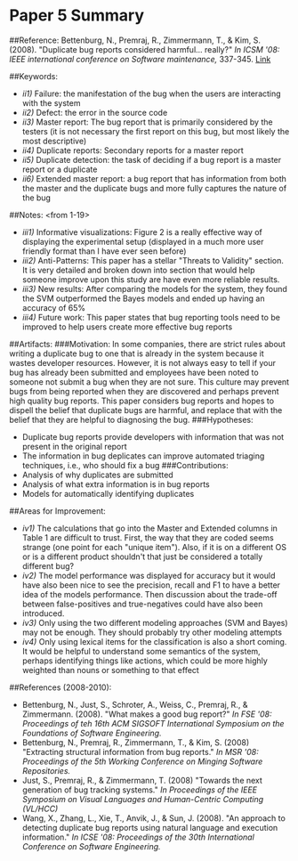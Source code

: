 # Paper 5 Summary

##Reference:
Bettenburg, N., Premraj, R., Zimmermann, T., & Kim, S. (2008). "Duplicate bug reports considered harmful... really?" *In ICSM '08: IEEE international conference on Software maintenance,* 337-345. [Link](http://ieeexplore.ieee.org/xpls/abs_all.jsp?arnumber=4658082&tag=1)

##Keywords:
- *ii1)* Failure: the manifestation of the bug when the users are interacting with the system
- *ii2)* Defect: the error in the source code
- *ii3)* Master report: The bug report that is primarily considered by the testers (it is not necessary the first report on this bug, but most likely the most descriptive)
- *ii4)* Duplicate reports: Secondary reports for a master report
- *ii5)* Duplicate detection: the task of deciding if a bug report is a master report or a duplicate
- *ii6)* Extended master report: a bug report that has information from both the master and the duplicate bugs and more fully captures the nature of the bug

##Notes: <from 1-19>
- *iii1)* Informative visualizations: Figure 2 is a really effective way of displaying the experimental setup (displayed in a much more user friendly format than I have ever seen before)
- *iii2)* Anti-Patterns: This paper has a stellar "Threats to Validity" section. It is very detailed and broken down into section that would help someone improve upon this study are have even more reliable results.
- *iii3)* New results: After comparing the models for the system, they found the SVM outperformed the Bayes models and ended up having an accuracy of 65%
- *iii4)* Future work: This paper states that bug reporting tools need to be improved to help users create more effective bug reports

##Artifacts:
###Motivation: 
In some companies, there are strict rules about writing a duplicate bug to one that is already in the system because it wastes developer resources. However, it is not always easy to tell if your bug has already been submitted and employees have been noted to someone not submit a bug when they are not sure. This culture may prevent bugs from being reported when they are discovered and perhaps prevent high quality bug reports. This paper considers bug reports and hopes to dispell the belief that duplicate bugs are harmful, and replace that with the belief that they are helpful to diagnosing the bug.
###Hypotheses: 
- Duplicate bug reports provide developers with information that was not present in the original report
- The information in bug deplicates can improve automated triaging techniques, i.e., who should fix a bug
###Contributions: 
- Analysis of why duplicates are submitted
- Analysis of what extra information is in bug reports
- Models for automatically identifying duplicates

##Areas for Improvement:
- *iv1)* The calculations that go into the Master and Extended columns in Table 1 are difficult to trust. First, the way that they are coded seems strange (one point for each "unique item"). Also, if it is on a different OS or is a different product shouldn't that just be considered a totally different bug?
- *iv2)* The model performance was displayed for accuracy but it would have also been nice to see the precision, recall and F1 to have a better idea of the models performance. Then discussion about the trade-off between false-positives and true-negatives could have also been introduced.
- *iv3)* Only using the two different modeling approaches (SVM and Bayes) may not be enough. They should probably try other modeling attempts
- *iv4)* Only using lexical items for the classification is also a short coming. It would be helpful to understand some semantics of the system, perhaps identifying things like actions, which could be more highly weighted than nouns or something to that effect

##References (2008-2010):
- Bettenburg, N., Just, S., Schroter, A., Weiss, C., Premraj, R., & Zimmermann. (2008). "What makes a good bug report?" *In FSE '08: Proceedings of teh 16th ACM SIGSOFT International Symposium on the Foundations of Software Engineering.*
- Bettenburg, N., Premraj, R., Zimmermann, T., & Kim, S. (2008) "Extracting structural information from bug reports." *In MSR '08: Proceedings of the 5th Working Conference on Minging Software Repositories.*
- Just, S., Premraj, R., & Zimmermann, T. (2008) "Towards the next generation of bug tracking systems." *In Proceedings of the IEEE Symposium on Visual Languages and Human-Centric Computing (VL/HCC)*
- Wang, X., Zhang, L., Xie, T., Anvik, J., & Sun, J. (2008). "An approach to detecting duplicate bug reports using natural language and execution information." *In ICSE '08: Proceedings of the 30th International Conference on Software Engineering.*

